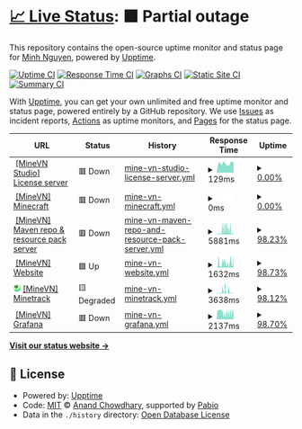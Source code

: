 # [📈 Live Status](https://minhh2792.github.io/uptime): <!--live status--> **🟧 Partial outage**

This repository contains the open-source uptime monitor and status page for [Minh Nguyen](https://ayo.so/minhh2792), powered by [Upptime](https://github.com/upptime/upptime).

[![Uptime CI](https://github.com/minhh2792/uptime/workflows/Uptime%20CI/badge.svg)](https://github.com/minhh2792/uptime/actions?query=workflow%3A%22Uptime+CI%22)
[![Response Time CI](https://github.com/minhh2792/uptime/workflows/Response%20Time%20CI/badge.svg)](https://github.com/minhh2792/uptime/actions?query=workflow%3A%22Response+Time+CI%22)
[![Graphs CI](https://github.com/minhh2792/uptime/workflows/Graphs%20CI/badge.svg)](https://github.com/minhh2792/uptime/actions?query=workflow%3A%22Graphs+CI%22)
[![Static Site CI](https://github.com/minhh2792/uptime/workflows/Static%20Site%20CI/badge.svg)](https://github.com/minhh2792/uptime/actions?query=workflow%3A%22Static+Site+CI%22)
[![Summary CI](https://github.com/minhh2792/uptime/workflows/Summary%20CI/badge.svg)](https://github.com/minhh2792/uptime/actions?query=workflow%3A%22Summary+CI%22)

With [Upptime](https://upptime.js.org), you can get your own unlimited and free uptime monitor and status page, powered entirely by a GitHub repository. We use [Issues](https://github.com/minhh2792/uptime/issues) as incident reports, [Actions](https://github.com/minhh2792/uptime/actions) as uptime monitors, and [Pages](https://minhh2792.github.io/uptime) for the status page.

<!--start: status pages-->
<!-- This summary is generated by Upptime (https://github.com/upptime/upptime) -->
<!-- Do not edit this manually, your changes will be overwritten -->
<!-- prettier-ignore -->
| URL | Status | History | Response Time | Uptime |
| --- | ------ | ------- | ------------- | ------ |
| <img alt="" src="https://minevn.studio/img/minevn-studio-avatar.png" height="13"> [[MineVN Studio] License server](https://license.minevn.net/) | 🟥 Down | [mine-vn-studio-license-server.yml](https://github.com/minhh2792/uptime/commits/HEAD/history/mine-vn-studio-license-server.yml) | <details><summary><img alt="Response time graph" src="./graphs/mine-vn-studio-license-server/response-time-week.png" height="20"> 129ms</summary><br><a href="https://minhh2792.github.io/uptime/history/mine-vn-studio-license-server"><img alt="Response time 551" src="https://img.shields.io/endpoint?url=https%3A%2F%2Fraw.githubusercontent.com%2Fminhh2792%2Fuptime%2FHEAD%2Fapi%2Fmine-vn-studio-license-server%2Fresponse-time.json"></a><br><a href="https://minhh2792.github.io/uptime/history/mine-vn-studio-license-server"><img alt="24-hour response time 146" src="https://img.shields.io/endpoint?url=https%3A%2F%2Fraw.githubusercontent.com%2Fminhh2792%2Fuptime%2FHEAD%2Fapi%2Fmine-vn-studio-license-server%2Fresponse-time-day.json"></a><br><a href="https://minhh2792.github.io/uptime/history/mine-vn-studio-license-server"><img alt="7-day response time 129" src="https://img.shields.io/endpoint?url=https%3A%2F%2Fraw.githubusercontent.com%2Fminhh2792%2Fuptime%2FHEAD%2Fapi%2Fmine-vn-studio-license-server%2Fresponse-time-week.json"></a><br><a href="https://minhh2792.github.io/uptime/history/mine-vn-studio-license-server"><img alt="30-day response time 129" src="https://img.shields.io/endpoint?url=https%3A%2F%2Fraw.githubusercontent.com%2Fminhh2792%2Fuptime%2FHEAD%2Fapi%2Fmine-vn-studio-license-server%2Fresponse-time-month.json"></a><br><a href="https://minhh2792.github.io/uptime/history/mine-vn-studio-license-server"><img alt="1-year response time 551" src="https://img.shields.io/endpoint?url=https%3A%2F%2Fraw.githubusercontent.com%2Fminhh2792%2Fuptime%2FHEAD%2Fapi%2Fmine-vn-studio-license-server%2Fresponse-time-year.json"></a></details> | <details><summary><a href="https://minhh2792.github.io/uptime/history/mine-vn-studio-license-server">0.00%</a></summary><a href="https://minhh2792.github.io/uptime/history/mine-vn-studio-license-server"><img alt="All-time uptime 29.27%" src="https://img.shields.io/endpoint?url=https%3A%2F%2Fraw.githubusercontent.com%2Fminhh2792%2Fuptime%2FHEAD%2Fapi%2Fmine-vn-studio-license-server%2Fuptime.json"></a><br><a href="https://minhh2792.github.io/uptime/history/mine-vn-studio-license-server"><img alt="24-hour uptime 0.00%" src="https://img.shields.io/endpoint?url=https%3A%2F%2Fraw.githubusercontent.com%2Fminhh2792%2Fuptime%2FHEAD%2Fapi%2Fmine-vn-studio-license-server%2Fuptime-day.json"></a><br><a href="https://minhh2792.github.io/uptime/history/mine-vn-studio-license-server"><img alt="7-day uptime 0.00%" src="https://img.shields.io/endpoint?url=https%3A%2F%2Fraw.githubusercontent.com%2Fminhh2792%2Fuptime%2FHEAD%2Fapi%2Fmine-vn-studio-license-server%2Fuptime-week.json"></a><br><a href="https://minhh2792.github.io/uptime/history/mine-vn-studio-license-server"><img alt="30-day uptime 1.38%" src="https://img.shields.io/endpoint?url=https%3A%2F%2Fraw.githubusercontent.com%2Fminhh2792%2Fuptime%2FHEAD%2Fapi%2Fmine-vn-studio-license-server%2Fuptime-month.json"></a><br><a href="https://minhh2792.github.io/uptime/history/mine-vn-studio-license-server"><img alt="1-year uptime 29.27%" src="https://img.shields.io/endpoint?url=https%3A%2F%2Fraw.githubusercontent.com%2Fminhh2792%2Fuptime%2FHEAD%2Fapi%2Fmine-vn-studio-license-server%2Fuptime-year.json"></a></details>
| <img alt="" src="https://i.imgur.com/OGV4Bar.png" height="13"> [[MineVN] Minecraft](mc.minevn.net) | 🟥 Down | [mine-vn-minecraft.yml](https://github.com/minhh2792/uptime/commits/HEAD/history/mine-vn-minecraft.yml) | <details><summary><img alt="Response time graph" src="./graphs/mine-vn-minecraft/response-time-week.png" height="20"> 0ms</summary><br><a href="https://minhh2792.github.io/uptime/history/mine-vn-minecraft"><img alt="Response time 77" src="https://img.shields.io/endpoint?url=https%3A%2F%2Fraw.githubusercontent.com%2Fminhh2792%2Fuptime%2FHEAD%2Fapi%2Fmine-vn-minecraft%2Fresponse-time.json"></a><br><a href="https://minhh2792.github.io/uptime/history/mine-vn-minecraft"><img alt="24-hour response time 0" src="https://img.shields.io/endpoint?url=https%3A%2F%2Fraw.githubusercontent.com%2Fminhh2792%2Fuptime%2FHEAD%2Fapi%2Fmine-vn-minecraft%2Fresponse-time-day.json"></a><br><a href="https://minhh2792.github.io/uptime/history/mine-vn-minecraft"><img alt="7-day response time 0" src="https://img.shields.io/endpoint?url=https%3A%2F%2Fraw.githubusercontent.com%2Fminhh2792%2Fuptime%2FHEAD%2Fapi%2Fmine-vn-minecraft%2Fresponse-time-week.json"></a><br><a href="https://minhh2792.github.io/uptime/history/mine-vn-minecraft"><img alt="30-day response time 0" src="https://img.shields.io/endpoint?url=https%3A%2F%2Fraw.githubusercontent.com%2Fminhh2792%2Fuptime%2FHEAD%2Fapi%2Fmine-vn-minecraft%2Fresponse-time-month.json"></a><br><a href="https://minhh2792.github.io/uptime/history/mine-vn-minecraft"><img alt="1-year response time 77" src="https://img.shields.io/endpoint?url=https%3A%2F%2Fraw.githubusercontent.com%2Fminhh2792%2Fuptime%2FHEAD%2Fapi%2Fmine-vn-minecraft%2Fresponse-time-year.json"></a></details> | <details><summary><a href="https://minhh2792.github.io/uptime/history/mine-vn-minecraft">0.00%</a></summary><a href="https://minhh2792.github.io/uptime/history/mine-vn-minecraft"><img alt="All-time uptime 16.72%" src="https://img.shields.io/endpoint?url=https%3A%2F%2Fraw.githubusercontent.com%2Fminhh2792%2Fuptime%2FHEAD%2Fapi%2Fmine-vn-minecraft%2Fuptime.json"></a><br><a href="https://minhh2792.github.io/uptime/history/mine-vn-minecraft"><img alt="24-hour uptime 0.00%" src="https://img.shields.io/endpoint?url=https%3A%2F%2Fraw.githubusercontent.com%2Fminhh2792%2Fuptime%2FHEAD%2Fapi%2Fmine-vn-minecraft%2Fuptime-day.json"></a><br><a href="https://minhh2792.github.io/uptime/history/mine-vn-minecraft"><img alt="7-day uptime 0.00%" src="https://img.shields.io/endpoint?url=https%3A%2F%2Fraw.githubusercontent.com%2Fminhh2792%2Fuptime%2FHEAD%2Fapi%2Fmine-vn-minecraft%2Fuptime-week.json"></a><br><a href="https://minhh2792.github.io/uptime/history/mine-vn-minecraft"><img alt="30-day uptime 1.38%" src="https://img.shields.io/endpoint?url=https%3A%2F%2Fraw.githubusercontent.com%2Fminhh2792%2Fuptime%2FHEAD%2Fapi%2Fmine-vn-minecraft%2Fuptime-month.json"></a><br><a href="https://minhh2792.github.io/uptime/history/mine-vn-minecraft"><img alt="1-year uptime 16.72%" src="https://img.shields.io/endpoint?url=https%3A%2F%2Fraw.githubusercontent.com%2Fminhh2792%2Fuptime%2FHEAD%2Fapi%2Fmine-vn-minecraft%2Fuptime-year.json"></a></details>
| <img alt="" src="https://i.imgur.com/OGV4Bar.png" height="13"> [[MineVN] Maven repo & resource pack server](https://pack.minevn.net) | 🟥 Down | [mine-vn-maven-repo-and-resource-pack-server.yml](https://github.com/minhh2792/uptime/commits/HEAD/history/mine-vn-maven-repo-and-resource-pack-server.yml) | <details><summary><img alt="Response time graph" src="./graphs/mine-vn-maven-repo-and-resource-pack-server/response-time-week.png" height="20"> 5881ms</summary><br><a href="https://minhh2792.github.io/uptime/history/mine-vn-maven-repo-and-resource-pack-server"><img alt="Response time 1608" src="https://img.shields.io/endpoint?url=https%3A%2F%2Fraw.githubusercontent.com%2Fminhh2792%2Fuptime%2FHEAD%2Fapi%2Fmine-vn-maven-repo-and-resource-pack-server%2Fresponse-time.json"></a><br><a href="https://minhh2792.github.io/uptime/history/mine-vn-maven-repo-and-resource-pack-server"><img alt="24-hour response time 6785" src="https://img.shields.io/endpoint?url=https%3A%2F%2Fraw.githubusercontent.com%2Fminhh2792%2Fuptime%2FHEAD%2Fapi%2Fmine-vn-maven-repo-and-resource-pack-server%2Fresponse-time-day.json"></a><br><a href="https://minhh2792.github.io/uptime/history/mine-vn-maven-repo-and-resource-pack-server"><img alt="7-day response time 5881" src="https://img.shields.io/endpoint?url=https%3A%2F%2Fraw.githubusercontent.com%2Fminhh2792%2Fuptime%2FHEAD%2Fapi%2Fmine-vn-maven-repo-and-resource-pack-server%2Fresponse-time-week.json"></a><br><a href="https://minhh2792.github.io/uptime/history/mine-vn-maven-repo-and-resource-pack-server"><img alt="30-day response time 3921" src="https://img.shields.io/endpoint?url=https%3A%2F%2Fraw.githubusercontent.com%2Fminhh2792%2Fuptime%2FHEAD%2Fapi%2Fmine-vn-maven-repo-and-resource-pack-server%2Fresponse-time-month.json"></a><br><a href="https://minhh2792.github.io/uptime/history/mine-vn-maven-repo-and-resource-pack-server"><img alt="1-year response time 1608" src="https://img.shields.io/endpoint?url=https%3A%2F%2Fraw.githubusercontent.com%2Fminhh2792%2Fuptime%2FHEAD%2Fapi%2Fmine-vn-maven-repo-and-resource-pack-server%2Fresponse-time-year.json"></a></details> | <details><summary><a href="https://minhh2792.github.io/uptime/history/mine-vn-maven-repo-and-resource-pack-server">98.23%</a></summary><a href="https://minhh2792.github.io/uptime/history/mine-vn-maven-repo-and-resource-pack-server"><img alt="All-time uptime 96.45%" src="https://img.shields.io/endpoint?url=https%3A%2F%2Fraw.githubusercontent.com%2Fminhh2792%2Fuptime%2FHEAD%2Fapi%2Fmine-vn-maven-repo-and-resource-pack-server%2Fuptime.json"></a><br><a href="https://minhh2792.github.io/uptime/history/mine-vn-maven-repo-and-resource-pack-server"><img alt="24-hour uptime 87.61%" src="https://img.shields.io/endpoint?url=https%3A%2F%2Fraw.githubusercontent.com%2Fminhh2792%2Fuptime%2FHEAD%2Fapi%2Fmine-vn-maven-repo-and-resource-pack-server%2Fuptime-day.json"></a><br><a href="https://minhh2792.github.io/uptime/history/mine-vn-maven-repo-and-resource-pack-server"><img alt="7-day uptime 98.23%" src="https://img.shields.io/endpoint?url=https%3A%2F%2Fraw.githubusercontent.com%2Fminhh2792%2Fuptime%2FHEAD%2Fapi%2Fmine-vn-maven-repo-and-resource-pack-server%2Fuptime-week.json"></a><br><a href="https://minhh2792.github.io/uptime/history/mine-vn-maven-repo-and-resource-pack-server"><img alt="30-day uptime 99.59%" src="https://img.shields.io/endpoint?url=https%3A%2F%2Fraw.githubusercontent.com%2Fminhh2792%2Fuptime%2FHEAD%2Fapi%2Fmine-vn-maven-repo-and-resource-pack-server%2Fuptime-month.json"></a><br><a href="https://minhh2792.github.io/uptime/history/mine-vn-maven-repo-and-resource-pack-server"><img alt="1-year uptime 96.45%" src="https://img.shields.io/endpoint?url=https%3A%2F%2Fraw.githubusercontent.com%2Fminhh2792%2Fuptime%2FHEAD%2Fapi%2Fmine-vn-maven-repo-and-resource-pack-server%2Fuptime-year.json"></a></details>
| <img alt="" src="https://i.imgur.com/OGV4Bar.png" height="13"> [[MineVN] Website](https://minevn.net) | 🟩 Up | [mine-vn-website.yml](https://github.com/minhh2792/uptime/commits/HEAD/history/mine-vn-website.yml) | <details><summary><img alt="Response time graph" src="./graphs/mine-vn-website/response-time-week.png" height="20"> 1632ms</summary><br><a href="https://minhh2792.github.io/uptime/history/mine-vn-website"><img alt="Response time 1925" src="https://img.shields.io/endpoint?url=https%3A%2F%2Fraw.githubusercontent.com%2Fminhh2792%2Fuptime%2FHEAD%2Fapi%2Fmine-vn-website%2Fresponse-time.json"></a><br><a href="https://minhh2792.github.io/uptime/history/mine-vn-website"><img alt="24-hour response time 1994" src="https://img.shields.io/endpoint?url=https%3A%2F%2Fraw.githubusercontent.com%2Fminhh2792%2Fuptime%2FHEAD%2Fapi%2Fmine-vn-website%2Fresponse-time-day.json"></a><br><a href="https://minhh2792.github.io/uptime/history/mine-vn-website"><img alt="7-day response time 1632" src="https://img.shields.io/endpoint?url=https%3A%2F%2Fraw.githubusercontent.com%2Fminhh2792%2Fuptime%2FHEAD%2Fapi%2Fmine-vn-website%2Fresponse-time-week.json"></a><br><a href="https://minhh2792.github.io/uptime/history/mine-vn-website"><img alt="30-day response time 1214" src="https://img.shields.io/endpoint?url=https%3A%2F%2Fraw.githubusercontent.com%2Fminhh2792%2Fuptime%2FHEAD%2Fapi%2Fmine-vn-website%2Fresponse-time-month.json"></a><br><a href="https://minhh2792.github.io/uptime/history/mine-vn-website"><img alt="1-year response time 1925" src="https://img.shields.io/endpoint?url=https%3A%2F%2Fraw.githubusercontent.com%2Fminhh2792%2Fuptime%2FHEAD%2Fapi%2Fmine-vn-website%2Fresponse-time-year.json"></a></details> | <details><summary><a href="https://minhh2792.github.io/uptime/history/mine-vn-website">98.73%</a></summary><a href="https://minhh2792.github.io/uptime/history/mine-vn-website"><img alt="All-time uptime 96.57%" src="https://img.shields.io/endpoint?url=https%3A%2F%2Fraw.githubusercontent.com%2Fminhh2792%2Fuptime%2FHEAD%2Fapi%2Fmine-vn-website%2Fuptime.json"></a><br><a href="https://minhh2792.github.io/uptime/history/mine-vn-website"><img alt="24-hour uptime 91.09%" src="https://img.shields.io/endpoint?url=https%3A%2F%2Fraw.githubusercontent.com%2Fminhh2792%2Fuptime%2FHEAD%2Fapi%2Fmine-vn-website%2Fuptime-day.json"></a><br><a href="https://minhh2792.github.io/uptime/history/mine-vn-website"><img alt="7-day uptime 98.73%" src="https://img.shields.io/endpoint?url=https%3A%2F%2Fraw.githubusercontent.com%2Fminhh2792%2Fuptime%2FHEAD%2Fapi%2Fmine-vn-website%2Fuptime-week.json"></a><br><a href="https://minhh2792.github.io/uptime/history/mine-vn-website"><img alt="30-day uptime 99.57%" src="https://img.shields.io/endpoint?url=https%3A%2F%2Fraw.githubusercontent.com%2Fminhh2792%2Fuptime%2FHEAD%2Fapi%2Fmine-vn-website%2Fuptime-month.json"></a><br><a href="https://minhh2792.github.io/uptime/history/mine-vn-website"><img alt="1-year uptime 96.57%" src="https://img.shields.io/endpoint?url=https%3A%2F%2Fraw.githubusercontent.com%2Fminhh2792%2Fuptime%2FHEAD%2Fapi%2Fmine-vn-website%2Fuptime-year.json"></a></details>
| <img alt="" src="https://raw.githubusercontent.com/Cryptkeeper/Minetrack/main/assets/images/logo.svg" height="13"> [[MineVN] Minetrack](https://track.minevn.net) | 🟨 Degraded | [mine-vn-minetrack.yml](https://github.com/minhh2792/uptime/commits/HEAD/history/mine-vn-minetrack.yml) | <details><summary><img alt="Response time graph" src="./graphs/mine-vn-minetrack/response-time-week.png" height="20"> 3638ms</summary><br><a href="https://minhh2792.github.io/uptime/history/mine-vn-minetrack"><img alt="Response time 1474" src="https://img.shields.io/endpoint?url=https%3A%2F%2Fraw.githubusercontent.com%2Fminhh2792%2Fuptime%2FHEAD%2Fapi%2Fmine-vn-minetrack%2Fresponse-time.json"></a><br><a href="https://minhh2792.github.io/uptime/history/mine-vn-minetrack"><img alt="24-hour response time 4166" src="https://img.shields.io/endpoint?url=https%3A%2F%2Fraw.githubusercontent.com%2Fminhh2792%2Fuptime%2FHEAD%2Fapi%2Fmine-vn-minetrack%2Fresponse-time-day.json"></a><br><a href="https://minhh2792.github.io/uptime/history/mine-vn-minetrack"><img alt="7-day response time 3638" src="https://img.shields.io/endpoint?url=https%3A%2F%2Fraw.githubusercontent.com%2Fminhh2792%2Fuptime%2FHEAD%2Fapi%2Fmine-vn-minetrack%2Fresponse-time-week.json"></a><br><a href="https://minhh2792.github.io/uptime/history/mine-vn-minetrack"><img alt="30-day response time 2516" src="https://img.shields.io/endpoint?url=https%3A%2F%2Fraw.githubusercontent.com%2Fminhh2792%2Fuptime%2FHEAD%2Fapi%2Fmine-vn-minetrack%2Fresponse-time-month.json"></a><br><a href="https://minhh2792.github.io/uptime/history/mine-vn-minetrack"><img alt="1-year response time 1474" src="https://img.shields.io/endpoint?url=https%3A%2F%2Fraw.githubusercontent.com%2Fminhh2792%2Fuptime%2FHEAD%2Fapi%2Fmine-vn-minetrack%2Fresponse-time-year.json"></a></details> | <details><summary><a href="https://minhh2792.github.io/uptime/history/mine-vn-minetrack">98.12%</a></summary><a href="https://minhh2792.github.io/uptime/history/mine-vn-minetrack"><img alt="All-time uptime 85.93%" src="https://img.shields.io/endpoint?url=https%3A%2F%2Fraw.githubusercontent.com%2Fminhh2792%2Fuptime%2FHEAD%2Fapi%2Fmine-vn-minetrack%2Fuptime.json"></a><br><a href="https://minhh2792.github.io/uptime/history/mine-vn-minetrack"><img alt="24-hour uptime 86.87%" src="https://img.shields.io/endpoint?url=https%3A%2F%2Fraw.githubusercontent.com%2Fminhh2792%2Fuptime%2FHEAD%2Fapi%2Fmine-vn-minetrack%2Fuptime-day.json"></a><br><a href="https://minhh2792.github.io/uptime/history/mine-vn-minetrack"><img alt="7-day uptime 98.12%" src="https://img.shields.io/endpoint?url=https%3A%2F%2Fraw.githubusercontent.com%2Fminhh2792%2Fuptime%2FHEAD%2Fapi%2Fmine-vn-minetrack%2Fuptime-week.json"></a><br><a href="https://minhh2792.github.io/uptime/history/mine-vn-minetrack"><img alt="30-day uptime 99.57%" src="https://img.shields.io/endpoint?url=https%3A%2F%2Fraw.githubusercontent.com%2Fminhh2792%2Fuptime%2FHEAD%2Fapi%2Fmine-vn-minetrack%2Fuptime-month.json"></a><br><a href="https://minhh2792.github.io/uptime/history/mine-vn-minetrack"><img alt="1-year uptime 85.93%" src="https://img.shields.io/endpoint?url=https%3A%2F%2Fraw.githubusercontent.com%2Fminhh2792%2Fuptime%2FHEAD%2Fapi%2Fmine-vn-minetrack%2Fuptime-year.json"></a></details>
| <img alt="" src="https://grafana.com/static/assets/img/fav32.png" height="13"> [[MineVN] Grafana](https://grafana.minevn.net) | 🟥 Down | [mine-vn-grafana.yml](https://github.com/minhh2792/uptime/commits/HEAD/history/mine-vn-grafana.yml) | <details><summary><img alt="Response time graph" src="./graphs/mine-vn-grafana/response-time-week.png" height="20"> 2137ms</summary><br><a href="https://minhh2792.github.io/uptime/history/mine-vn-grafana"><img alt="Response time 2370" src="https://img.shields.io/endpoint?url=https%3A%2F%2Fraw.githubusercontent.com%2Fminhh2792%2Fuptime%2FHEAD%2Fapi%2Fmine-vn-grafana%2Fresponse-time.json"></a><br><a href="https://minhh2792.github.io/uptime/history/mine-vn-grafana"><img alt="24-hour response time 2102" src="https://img.shields.io/endpoint?url=https%3A%2F%2Fraw.githubusercontent.com%2Fminhh2792%2Fuptime%2FHEAD%2Fapi%2Fmine-vn-grafana%2Fresponse-time-day.json"></a><br><a href="https://minhh2792.github.io/uptime/history/mine-vn-grafana"><img alt="7-day response time 2137" src="https://img.shields.io/endpoint?url=https%3A%2F%2Fraw.githubusercontent.com%2Fminhh2792%2Fuptime%2FHEAD%2Fapi%2Fmine-vn-grafana%2Fresponse-time-week.json"></a><br><a href="https://minhh2792.github.io/uptime/history/mine-vn-grafana"><img alt="30-day response time 2548" src="https://img.shields.io/endpoint?url=https%3A%2F%2Fraw.githubusercontent.com%2Fminhh2792%2Fuptime%2FHEAD%2Fapi%2Fmine-vn-grafana%2Fresponse-time-month.json"></a><br><a href="https://minhh2792.github.io/uptime/history/mine-vn-grafana"><img alt="1-year response time 2370" src="https://img.shields.io/endpoint?url=https%3A%2F%2Fraw.githubusercontent.com%2Fminhh2792%2Fuptime%2FHEAD%2Fapi%2Fmine-vn-grafana%2Fresponse-time-year.json"></a></details> | <details><summary><a href="https://minhh2792.github.io/uptime/history/mine-vn-grafana">98.70%</a></summary><a href="https://minhh2792.github.io/uptime/history/mine-vn-grafana"><img alt="All-time uptime 99.03%" src="https://img.shields.io/endpoint?url=https%3A%2F%2Fraw.githubusercontent.com%2Fminhh2792%2Fuptime%2FHEAD%2Fapi%2Fmine-vn-grafana%2Fuptime.json"></a><br><a href="https://minhh2792.github.io/uptime/history/mine-vn-grafana"><img alt="24-hour uptime 90.90%" src="https://img.shields.io/endpoint?url=https%3A%2F%2Fraw.githubusercontent.com%2Fminhh2792%2Fuptime%2FHEAD%2Fapi%2Fmine-vn-grafana%2Fuptime-day.json"></a><br><a href="https://minhh2792.github.io/uptime/history/mine-vn-grafana"><img alt="7-day uptime 98.70%" src="https://img.shields.io/endpoint?url=https%3A%2F%2Fraw.githubusercontent.com%2Fminhh2792%2Fuptime%2FHEAD%2Fapi%2Fmine-vn-grafana%2Fuptime-week.json"></a><br><a href="https://minhh2792.github.io/uptime/history/mine-vn-grafana"><img alt="30-day uptime 99.70%" src="https://img.shields.io/endpoint?url=https%3A%2F%2Fraw.githubusercontent.com%2Fminhh2792%2Fuptime%2FHEAD%2Fapi%2Fmine-vn-grafana%2Fuptime-month.json"></a><br><a href="https://minhh2792.github.io/uptime/history/mine-vn-grafana"><img alt="1-year uptime 99.03%" src="https://img.shields.io/endpoint?url=https%3A%2F%2Fraw.githubusercontent.com%2Fminhh2792%2Fuptime%2FHEAD%2Fapi%2Fmine-vn-grafana%2Fuptime-year.json"></a></details>

<!--end: status pages-->

[**Visit our status website →**](https://minhh2792.github.io/uptime)

## 📄 License

- Powered by: [Upptime](https://github.com/upptime/upptime)
- Code: [MIT](./LICENSE) © [Anand Chowdhary](https://anandchowdhary.com), supported by [Pabio](https://pabio.com)
- Data in the `./history` directory: [Open Database License](https://opendatacommons.org/licenses/odbl/1-0/)
